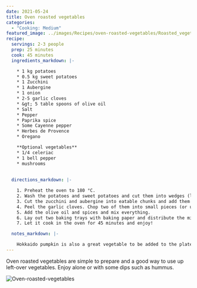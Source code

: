 ```yaml
---
date: 2021-05-24
title: Oven roasted vegetables
categories:
  - "Cooking: Medium"
featured_image: ../images/Recipes/oven-roasted-vegetables/Roasted_vegetables.jpeg
recipe:
  servings: 2-3 people
  prep: 25 minutes
  cook: 45 minutes
  ingredients_markdown: |-

    * 1 kg potatoes
    * 0.5 kg sweet potatoes
    * 1 Zucchini
    * 1 Aubergine
    * 1 onion
    * 2-5 garlic cloves
    * &gt; 5 table spoons of olive oil
    * Salt
    * Pepper
    * Paprika spice
    * Some Cayenne pepper
    * Herbes de Provence
    * Oregano

    **Optional vegetables**
    * 1/4 celeriac
    * 1 bell pepper
    * mushrooms
   
  
  directions_markdown: |-

    1. Preheat the oven to 180 °C.
    2. Wash the potatoes and sweet potatoes and cut them into wedges (leave the skin on). Put them into a big pot.
    3. Cut the zucchini and aubergine into eatable chunks and add them to the mixture. Cut the onion into big rings and add it as well.
    4. Peel the garlic cloves. Chop two of them into small pieces (or use a garlic press) and if you like garlic, add the other cloves to the mixture as a whole.
    5. Add the olive oil and spices and mix everything.
    6. Lay out two baking trays with baking paper and distribute the mixture on them. 
    7. Let it cook in the oven for 45 minutes and enjoy!

  notes_markdown: |-

    Hokkaido pumpkin is also a great vegetable to be added to the plate. In this case, leave out the sweet potatoes to avoid having to many sweet vegetables in the mixture.
---
```


Oven roasted vegetables are simple to prepare and a good way to use up left-over vegetables. Enjoy alone or with some dips such as hummus.

![Oven-roasted-vegetables]("../images/Recipes/oven-roasted-vegetables/Roasted_vegetables_stepbystep.png")